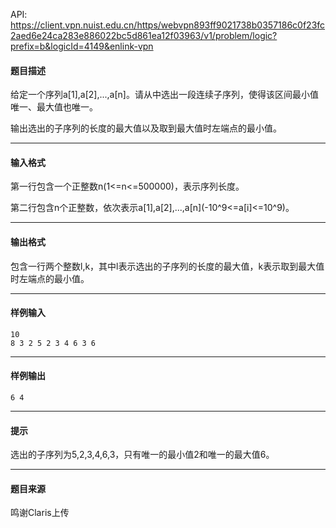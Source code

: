 API: https://client.vpn.nuist.edu.cn/https/webvpn893ff9021738b0357186c0f23fc2aed6e24ca283e886022bc5d861ea12f03963/v1/problem/logic?prefix=b&logicId=4149&enlink-vpn

#### 题目描述

给定一个序列a\[1\],a\[2\],...,a\[n\]。请从中选出一段连续子序列，使得该区间最小值唯一、最大值也唯一。

输出选出的子序列的长度的最大值以及取到最大值时左端点的最小值。

---

#### 输入格式

第一行包含一个正整数n(1<=n<=500000)，表示序列长度。

第二行包含n个正整数，依次表示a\[1\],a\[2\],...,a\[n\](-10^9<=a\[i\]<=10^9)。

---

#### 输出格式

包含一行两个整数l,k，其中l表示选出的子序列的长度的最大值，k表示取到最大值时左端点的最小值。

---

#### 样例输入
```
10
8 3 2 5 2 3 4 6 3 6
```

---

#### 样例输出
```
6 4
```

---

#### 提示

选出的子序列为5,2,3,4,6,3，只有唯一的最小值2和唯一的最大值6。

---

#### 题目来源

鸣谢Claris上传